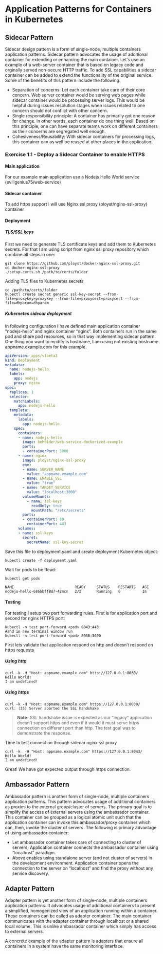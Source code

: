 # Application Patterns for Containers in Kubernetes

## Sidecar Pattern
Sidecar design pattern is a form of single-node, multiple containers application patterns. Sidecar pattern advocates the usage of additional container for extending or enhancing the main container. Let's use an example of a web-server container that is based on legacy code and orginally served non-secure HTTP traffic. To add SSL capabilities a sidecar container can be added to extend the functionality of the original service. Some of the benefits of this pattern include the following:
* Separation of concerns: Let each container take care of their core concern. Web server container would be serving web pages while sidecar container would be processing server logs. This would be helpful during issues resolution stages when issues related to one concern should not conflict with other concern.
* Single responsibility principle: A container has primarily got one reason for change. In other words, each container do one thing well. Based on this principle, one can have separate teams work on different containers as their concerns are segregated well enough.
* Cohesiveness/Reusability: With sidecar containers for processing logs, this container can as well be reused at other places in the application.

### Exercise 1.1 - Deploy a Sidecar Container to enable HTTPS

#### Main application
For our example main application use a Nodejs Hello World service (evillgenius75/web-service)
#### Sidecar container 
To add https support I will use Nginx ssl proxy (ployst/nginx-ssl-proxy) container
#### Deployment
##### TLS/SSL keys
First we need to generate TLS certificate keys and add them to Kubernetes secrets. For that I am using script from nginx ssl proxy repository which combine all steps in one:
```console
git clone https://github.com/ployst/docker-nginx-ssl-proxy.git
cd docker-nginx-ssl-proxy
./setup-certs.sh /path/to/certs/folder
```

Adding TLS files to Kubernetes secrets

```
cd /path/to/certs/folder
kubectl create secret generic ssl-key-secret --from-file=proxykey=proxykey --from-file=proxycert=proxycert --from-file=dhparam=dhparam
```

##### Kubernetes sidecar deployment
In following configuration I have defined main application container “nodejs-hello” and nginx container “nginx”. Both containers run in the same pod and share pod resources, so in that way implementing sidecar pattern. One thing you want to modify is hostname, I am using not existing hostname appname.example.com for this example.

```yaml
apiVersion: apps/v1beta2
kind: Deployment
metadata:
  name: nodejs-hello
  labels:
    app: nodejs
    proxy: nginx
spec:
  replicas: 1
  selector:
    matchLabels:
      app: nodejs-hello
  template:
    metadata:
      labels:
        app: nodejs-hello
    spec:
      containers:
      - name: nodejs-hello
        image: beh01der/web-service-dockerized-example
        ports:
        - containerPort: 3000
      - name: nginx
        image: ployst/nginx-ssl-proxy
        env:
        - name: SERVER_NAME
          value: "appname.example.com"
        - name: ENABLE_SSL
          value: "true"
        - name: TARGET_SERVICE
          value: "localhost:3000"
        volumeMounts:
          - name: ssl-keys
            readOnly: true
            mountPath: "/etc/secrets"          
        ports:
        - containerPort: 80
          containerPort: 443
      volumes:
      - name: ssl-keys
        secret:
          secretName: ssl-key-secret
```


Save this file to deployment.yaml and create deployment Kubernetes object:

```
kubectl create -f deployment.yaml
```

Wait for pods to be Read:
```console
kubectl get pods

NAME                            READY     STATUS    RESTARTS   AGE
nodejs-hello-686bbff8d7-42mcn   2/2       Running   0          1m
```
#### Testing
For testing I setup two port forwarding rules. First is for application port and second for nginx HTTPS port:

```
kubectl -n test port-forward <pod> 8043:443
#and in new terminal window run
kubectl -n test port-forward <pod> 8030:3000
```

First lets validate that application respond on http and doesn’t respond on https requests


##### Using http
```console
curl -k -H "Host: appname.example.com" http://127.0.0.1:8030/ 
Hello World! 
I am undefined!
```
##### Using https
```console
curl -k -H "Host: appname.example.com" https://127.0.0.1:8030/ 
curl: (35) Server aborted the SSL handshake
```

>**Note:** SSL handshake issue is expected as our “legacy” application doesn’t support https and even if it would it must serve https connection on different port than http. The test goal was to demonstrate the response.

Time to test connection through sidecar nginx ssl proxy

```console
curl -k  -H "Host: appname.example.com" https://127.0.0.1:8043/
Hello World!
I am undefined!
```

Great! We have got expected output through https connection.

## Ambassador Pattern
Ambassador pattern is another form of single-node, multiple containers application patterns. This pattern advocates usage of additional containers as proxies to the external group/cluster of servers. The primary goal is to simplify the access of external servers using the ambassador container. This container can be grouped as a logical atomic unit such that the application container can invoke this ambassador/proxy container which can, then, invoke the cluster of servers. The following is primary advantage of using ambassador container:

* Let ambassador container takes care of connecting to cluster of servers; Application container connects the ambassador container using “localhost” paradigm.
* Above enables using standalone server (and not cluster of servers) in the development environment. Application container opens the connection to the server on “localhost” and find the proxy without any service discovery.

## Adapter Pattern
Adapter pattern is yet another form of single-node, multiple containers application patterns. It advocates usage of additional containers to present a simplified, homogenized view of an application running within a container. These containers can be called as adapter container. The main container communicates with the adapter container through localhost or a shared local volume. This is unlike ambassador container which simply has access to external servers.

A concrete example of the adapter pattern is adapters that ensure all containers in a system have the same monitoring interface. 